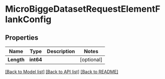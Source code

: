 # MicroBiggeDatasetRequestElementFlankConfig

## Properties

Name | Type | Description | Notes
------------ | ------------- | ------------- | -------------
**Length** | **int64** |  | [optional] 

[[Back to Model list]](../README.md#documentation-for-models) [[Back to API list]](../README.md#documentation-for-api-endpoints) [[Back to README]](../README.md)


